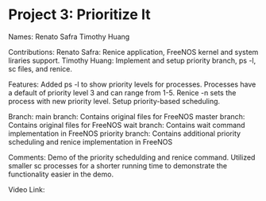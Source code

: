 Project 3: Prioritize It
=====
Names:
Renato Safra
Timothy Huang

Contributions:
Renato Safra: Renice application, FreeNOS kernel and system liraries support.
Timothy Huang: Implement and setup priority branch, ps -l, sc files, and renice.

Features:
Added ps -l to show priority levels for processes. Processes have a default of priority level 3 and can range from 1-5. Renice -n sets the process with new priority level. Setup priority-based scheduling.

Branch:
main branch: Contains original files for FreeNOS
master branch: Contains original files for FreeNOS
wait branch: Contains wait command implementation in FreeNOS
priority branch: Contains additional priority scheduling and renice implementation in FreeNOS

Comments:
Demo of the priority schedulding and renice command. Utilized smaller sc processes for a shorter running time to demonstrate the functionality easier in the demo. 

Video Link: 